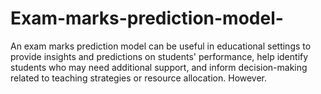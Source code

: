 # Exam-marks-prediction-model-
An exam marks prediction model can be useful in educational settings to provide insights and predictions on students' performance, help identify students who may need additional support, and inform decision-making related to teaching strategies or resource allocation. However.
